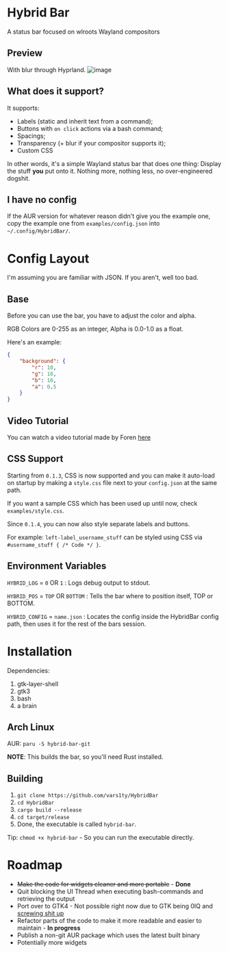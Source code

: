 # Hybrid Bar
A status bar focused on wlroots Wayland compositors

## Preview
With blur through Hyprland.
![image](https://user-images.githubusercontent.com/54314240/185250795-b5c1b948-ef69-4293-bd1b-4deedbbaa82d.png)

## What does it support?
It supports:
- Labels (static and inherit text from a command);
- Buttons with `on click` actions via a bash command;
- Spacings;
- Transparency (+ blur if your compositor supports it);
- Custom CSS

In other words, it's a simple Wayland status bar that does one thing: Display the stuff __you__ put onto it. Nothing more, nothing less, no over-engineered dogshit.
## I have no config
If the AUR version for whatever reason didn't give you the example one, copy the example one from `examples/config.json` into `~/.config/HybridBar/`.
# Config Layout
I'm assuming you are familiar with JSON. If you aren't, well too bad.
## Base
Before you can use the bar, you have to adjust the color and alpha.

RGB Colors are 0-255 as an integer, Alpha is 0.0-1.0 as a float.

Here's an example:

```json
{
    "background": {
        "r": 10,
        "g": 10,
        "b": 10,
        "a": 0.5
    }
}
```
## Video Tutorial
You can watch a video tutorial made by Foren [here](https://www.youtube.com/watch?v=5g7MX3jgv8A)
## CSS Support
Starting from `0.1.3`, CSS is now supported and you can make it auto-load on startup by making a `style.css` file next to your `config.json` at the same path.

If you want a sample CSS which has been used up until now, check `examples/style.css`.

Since `0.1.4`, you can now also style separate labels and buttons.

For example: `left-label_username_stuff` can be styled using CSS via `#username_stuff { /* Code */ }`.
## Environment Variables
`HYBRID_LOG` = `0` OR `1` : Logs debug output to stdout.

`HYBRID_POS` = `TOP` OR `BOTTOM` : Tells the bar where to position itself, TOP or BOTTOM.

`HYBRID_CONFIG` = `name.json` : Locates the config inside the HybridBar config path, then uses it for the rest of the bars session.
# Installation
Dependencies:

1. gtk-layer-shell
2. gtk3
3. bash
4. a brain

## Arch Linux
AUR: `paru -S hybrid-bar-git`

**NOTE**: This builds the bar, so you'll need Rust installed.
## Building
1. `git clone https://github.com/vars1ty/HybridBar`
2. `cd HybridBar`
3. `cargo build --release`
4. `cd target/release`
5. Done, the executable is called `hybrid-bar`.

Tip: `chmod +x hybrid-bar` - So you can run the executable directly.
# Roadmap
- ~~Make the code for widgets cleaner and more portable~~ - **Done**
- Quit blocking the UI Thread when executing bash-commands and retrieving the output
- Port over to GTK4 - Not possible right now due to GTK being 0IQ and [screwing shit up](https://github.com/wmww/gtk-layer-shell/issues/37)
- Refactor parts of the code to make it more readable and easier to maintain - **In progress**
- Publish a non-git AUR package which uses the latest built binary
- Potentially more widgets
